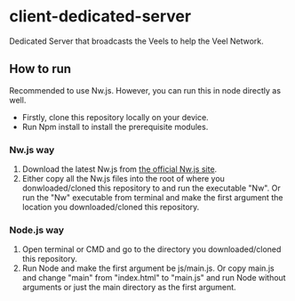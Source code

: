 # client-dedicated-server
Dedicated Server that broadcasts the Veels to help the Veel Network.

## How to run
Recommended to use Nw.js. However, you can run this in node directly as well.

- Firstly, clone this repository locally on your device.
- Run Npm install to install the prerequisite modules.

### Nw.js way
1. Download the latest Nw.js from [the official Nw.js site](https://nwjs.io/).
2. Either copy all the Nw.js files into the root of where you donwloaded/cloned this repository to and run the executable "Nw". Or run the "Nw" executable from terminal and make the first argument the location you downloaded/cloned this repository.
 
### Node.js way
1. Open terminal or CMD and go to the directory you downloaded/cloned this repository.
2. Run Node and make the first argument be js/main.js. Or copy main.js and change "main" from "index.html" to "main.js" and run Node without arguments or just the main directory as the first argument.
